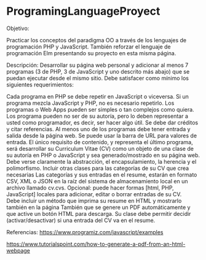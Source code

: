 # ProgramingLanguageProyect

Objetivo:

Practicar los conceptos del paradigma OO a través de los lenguajes de programación PHP y JavaScript. También reforzar el lenguaje de programación Elm presentando su proyecto en esta misma página. 

Descripción:
Desarrollar su página web personal y adicionar al menos 7 programas (3 de PHP, 3 de JavaScript y uno descrito más abajo) que se puedan ejecutar desde el mismo sitio. Debe satisfacer como mínimo los siguientes requerimientos:

Cada programa en PHP se debe repetir en JavaScript o viceversa. Si un programa mezcla JavaScript y PHP, no es necesario repetirlo. 
Los programas o Web Apps pueden ser simples o tan complejos como quiera. 
Los programa pueden no ser de su autoría, pero lo deben representar a usted como programador, es decir, ser hacer algo útil. Se debe dar créditos y citar referencias.
Al menos uno de los programas debe tener entrada y salida desde la página web. Se puede usar la barra de URL para valores de entrada.
El único requisito de contenido, y representa el último programa, será desarrollar su Curriculum Vitae (CV) como un objeto de una clase de su autoría en PHP o JavaScript y sea generado/mostrado en su página web.
Debe verse claramente la abstracción, el encapsulamiento, la herencia y el polimorfismo.
Incluir otras clases para las categorías de su CV que crea necesarias
Las categorías y sus entradas en el resume, estarán en formato CSV, XML o JSON en la raíz del sistema de almacenamiento local en un archivo llamado cv.cvs. Opcional: puede hacer formas [html, PHP, JavaScript] locales para adicionar, editar o borrar entradas de su CV.  
Debe incluir un método que imprima su resume en HTML y mostrarlo también en la página 
También que se genere un PDF automáticamente y que active un botón HTML para descarga. 
Su clase debe permitir decidir (activar/desactivar) si una entrada del CV va en el resume. 

Referencias:
https://www.programiz.com/javascript/examples

https://www.tutorialspoint.com/how-to-generate-a-pdf-from-an-html-webpage

